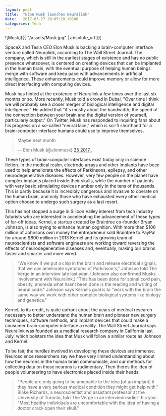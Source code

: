 ```yaml
---
layout: post
title:  "Elon Musk launches Neuralink"
date:   2017-03-27 20:05:28 +0100
categories: Tech
---
```

![Musk]({{ "/assets/Musk.jpg" | absolute_url }})

SpaceX and Tesla CEO Elon Musk is backing a brain-computer interface venture called Neuralink, according to The Wall Street Journal. The company, which is still in the earliest stages of existence and has no public presence whatsoever, is centered on creating devices that can be implanted in the human brain, with the eventual purpose of helping human beings merge with software and keep pace with advancements in artificial intelligence. These enhancements could improve memory or allow for more direct interfacing with computing devices.

Musk has hinted at the existence of Neuralink a few times over the last six months or so. More recently, Musk told a crowd in Dubai, "Over time I think we will probably see a closer merger of biological intelligence and digital intelligence." He added that "it's mostly about the bandwidth, the speed of the connection between your brain and the digital version of yourself, particularly output." On Twitter, Musk has responded to inquiring fans about his progress on a so-called "neural lace," which is sci-fi shorthand for a brain-computer interface humans could use to improve themselves.

<blockquote class="twitter-tweet" data-lang="ru"><p lang="en" dir="ltr">Maybe next month</p>&mdash; Elon Musk (@elonmusk) <a href="https://twitter.com/elonmusk/status/824182237352562688?ref_src=twsrc%5Etfw">25  2017 .</a></blockquote>
<script async src="https://platform.twitter.com/widgets.js" charset="utf-8"></script>

These types of brain-computer interfaces exist today only in science fiction. In the medical realm, electrode arrays and other implants have been used to help ameliorate the effects of Parkinsons, epilepsy, and other neurodegenerative diseases. However, very few people on the planet have complex implants placed inside their skulls, while the number of patients with very basic stimulating devices number only in the tens of thousands. This is partly because it is incredibly dangerous and invasive to operate on the human brain, and only those who have exhausted every other medical option choose to undergo such surgery as a last resort.

This has not stopped a surge in Silicon Valley interest from tech industry futurists who are interested in accelerating the advancement of these types of far-off ideas. Kernel, a startup created by Braintree co-founder Bryan Johnson, is also trying to enhance human cognition. With more than $100 million of Johnsons own money  the entrepreneur sold Braintree to PayPal for around $800 million in 2013  Kernel and its growing team of neuroscientists and software engineers are working toward reversing the effects of neurodegenerative diseases and, eventually, making our brains faster and smarter and more wired.

>"We know if we put a chip in the brain and release electrical signals, that we can ameliorate symptoms of Parkinson's," Johnson told The Verge in an interview late last year. (Johnson also confirmed Musks involvement with Neuralink.) "This has been done for spinal cord pain, obesity, anorexia what hasnt been done is the reading and writing of neural code." Johnson says Kernels goal is to "work with the brain the same way we work with other complex biological systems like biology and genetics."


Kernel, to its credit, is quite upfront about the years of medical research necessary to better understand the human brain and pioneer new surgery techniques, software methods, and implant devices that could make a consumer brain-computer interface a reality. The Wall Street Journal says Neuralink was founded as a medical research company in California last July, which bolsters the idea that Musk will follow a similar route as Johnson and Kernel.

To be fair, the hurdles involved in developing these devices are immense. Neuroscience researchers say we have very limited understanding about how the neurons in the human brain communicate, and our methods for collecting data on those neurons is rudimentary. Then theres the idea of people volunteering to have electronics placed inside their heads.

>"People are only going to be amenable to the idea [of an implant] if they have a very serious medical condition they might get help with," Blake Richards, a neuroscientist and assistant professor at the University of Toronto, told The Verge in an interview earlier this year. "Most healthy individuals are uncomfortable with the idea of having a doctor crack open their skull."
